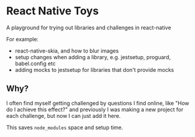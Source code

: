 # React Native Toys

A playground for trying out libraries and challenges in react-native

For example:
 - react-native-skia, and how to blur images
 - setup changes when adding a library, e.g. jestsetup, proguard, babel.config etc 
 - adding mocks to jestsetup for libraries that don't provide mocks

## Why?

I often find myself getting challenged by questions I find online, like "How do I achieve this effect?"
and previously I was making a new project for each challenge, but now I can just add it here.

This saves `node_modules` space and setup time.
